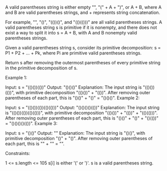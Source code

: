 A valid parentheses string is either empty "", "(" + A + ")", or A + B, where A and B are valid parentheses strings,
and + represents string concatenation.

For example, "", "()", "(())()", and "(()(()))" are all valid parentheses strings.
A valid parentheses string s is primitive if it is nonempty, and there does not exist a way to split it into s = A + B,
with A and B nonempty valid parentheses strings.

Given a valid parentheses string s, consider its primitive decomposition: s = P1 + P2 + ... + Pk, where Pi are primitive
valid parentheses strings.

Return s after removing the outermost parentheses of every primitive string in the primitive decomposition of s.

Example 1:

Input: s = "(()())(())"
Output: "()()()"
Explanation:
The input string is "(()())(())", with primitive decomposition "(()())" + "(())".
After removing outer parentheses of each part, this is "()()" + "()" = "()()()".
Example 2:

Input: s = "(()())(())(()(()))"
Output: "()()()()(())"
Explanation:
The input string is "(()())(())(()(()))", with primitive decomposition "(()())" + "(())" + "(()(()))".
After removing outer parentheses of each part, this is "()()" + "()" + "()(())" = "()()()()(())".
Example 3:

Input: s = "()()"
Output: ""
Explanation:
The input string is "()()", with primitive decomposition "()" + "()".
After removing outer parentheses of each part, this is "" + "" = "".

Constraints:

1 <= s.length <= 105
s[i] is either '(' or ')'.
s is a valid parentheses string.